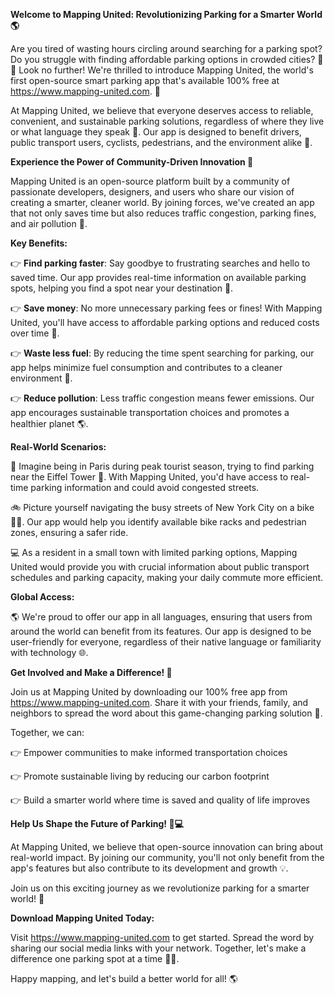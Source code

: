 **Welcome to Mapping United: Revolutionizing Parking for a Smarter World 🌎**

Are you tired of wasting hours circling around searching for a parking spot? Do you struggle with finding affordable parking options in crowded cities? 🚗💸 Look no further! We're thrilled to introduce Mapping United, the world's first open-source smart parking app that's available 100% free at https://www.mapping-united.com. 🎉

At Mapping United, we believe that everyone deserves access to reliable, convenient, and sustainable parking solutions, regardless of where they live or what language they speak 💬. Our app is designed to benefit drivers, public transport users, cyclists, pedestrians, and the environment alike 🌿.

**Experience the Power of Community-Driven Innovation 🤝**

Mapping United is an open-source platform built by a community of passionate developers, designers, and users who share our vision of creating a smarter, cleaner world. By joining forces, we've created an app that not only saves time but also reduces traffic congestion, parking fines, and air pollution 💚.

**Key Benefits:**

👉 **Find parking faster**: Say goodbye to frustrating searches and hello to saved time. Our app provides real-time information on available parking spots, helping you find a spot near your destination 📍.

👉 **Save money**: No more unnecessary parking fees or fines! With Mapping United, you'll have access to affordable parking options and reduced costs over time 💸.

👉 **Waste less fuel**: By reducing the time spent searching for parking, our app helps minimize fuel consumption and contributes to a cleaner environment 🌿.

👉 **Reduce pollution**: Less traffic congestion means fewer emissions. Our app encourages sustainable transportation choices and promotes a healthier planet 🌎.

**Real-World Scenarios:**

🚗 Imagine being in Paris during peak tourist season, trying to find parking near the Eiffel Tower 🗼️. With Mapping United, you'd have access to real-time parking information and could avoid congested streets.

🚲 Picture yourself navigating the busy streets of New York City on a bike 🚴‍♂️. Our app would help you identify available bike racks and pedestrian zones, ensuring a safer ride.

💻 As a resident in a small town with limited parking options, Mapping United would provide you with crucial information about public transport schedules and parking capacity, making your daily commute more efficient.

**Global Access:**

🌎 We're proud to offer our app in all languages, ensuring that users from around the world can benefit from its features. Our app is designed to be user-friendly for everyone, regardless of their native language or familiarity with technology 🌐.

**Get Involved and Make a Difference! 🌟**

Join us at Mapping United by downloading our 100% free app from https://www.mapping-united.com. Share it with your friends, family, and neighbors to spread the word about this game-changing parking solution 📣.

Together, we can:

👉 Empower communities to make informed transportation choices

👉 Promote sustainable living by reducing our carbon footprint

👉 Build a smarter world where time is saved and quality of life improves

**Help Us Shape the Future of Parking! 🚗💻**

At Mapping United, we believe that open-source innovation can bring about real-world impact. By joining our community, you'll not only benefit from the app's features but also contribute to its development and growth 💡.

Join us on this exciting journey as we revolutionize parking for a smarter world! 🌟

**Download Mapping United Today:**

Visit https://www.mapping-united.com to get started. Spread the word by sharing our social media links with your network. Together, let's make a difference one parking spot at a time 🚗💬.

Happy mapping, and let's build a better world for all! 🌎